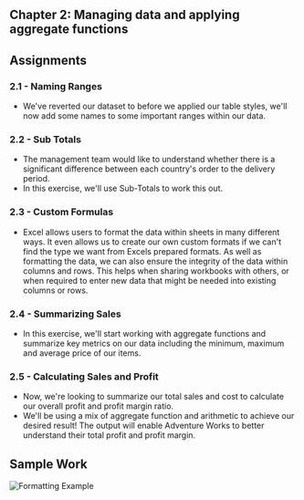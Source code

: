 ## Chapter 2: Managing data and applying aggregate functions

## Assignments
### 2.1 - Naming Ranges
- We've reverted our dataset to before we applied our table styles, we'll now add some names to some important ranges within our data.

### 2.2 - Sub Totals
- The management team would like to understand whether there is a significant difference between each country's order to the delivery period.
- In this exercise, we'll use Sub-Totals to work this out.

### 2.3 - Custom Formulas
- Excel allows users to format the data within sheets in many different ways. It even allows us to create our own custom formats if we can't find the type we want from Excels prepared formats. As well as formatting the data, we can also ensure the integrity of the data within columns and rows. This helps when sharing workbooks with others, or when required to enter new data that might be needed into existing columns or rows.

### 2.4 - Summarizing Sales
- In this exercise, we'll start working with aggregate functions and summarize key metrics on our data including the minimum, maximum and average price of our items.

### 2.5 - Calculating Sales and Profit
- Now, we're looking to summarize our total sales and cost to calculate our overall profit and profit margin ratio.
- We'll be using a mix of aggregate function and arithmetic to achieve our desired result! The output will enable Adventure Works to better understand their total profit and profit margin.

## Sample Work
![Formatting Example](./screenshots/formatting_example.png)
